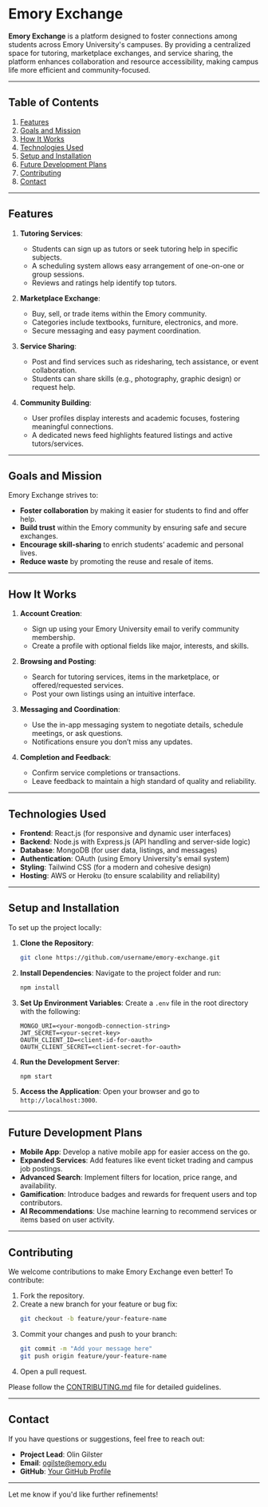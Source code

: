 # **Emory Exchange**

**Emory Exchange** is a platform designed to foster connections among students across Emory University's campuses. By providing a centralized space for tutoring, marketplace exchanges, and service sharing, the platform enhances collaboration and resource accessibility, making campus life more efficient and community-focused.

---

## **Table of Contents**
1. [Features](#features)
2. [Goals and Mission](#goals-and-mission)
3. [How It Works](#how-it-works)
4. [Technologies Used](#technologies-used)
5. [Setup and Installation](#setup-and-installation)
6. [Future Development Plans](#future-development-plans)
7. [Contributing](#contributing)
8. [Contact](#contact)

---

## **Features**

1. **Tutoring Services**:
   - Students can sign up as tutors or seek tutoring help in specific subjects.
   - A scheduling system allows easy arrangement of one-on-one or group sessions.
   - Reviews and ratings help identify top tutors.

2. **Marketplace Exchange**:
   - Buy, sell, or trade items within the Emory community.
   - Categories include textbooks, furniture, electronics, and more.
   - Secure messaging and easy payment coordination.

3. **Service Sharing**:
   - Post and find services such as ridesharing, tech assistance, or event collaboration.
   - Students can share skills (e.g., photography, graphic design) or request help.

4. **Community Building**:
   - User profiles display interests and academic focuses, fostering meaningful connections.
   - A dedicated news feed highlights featured listings and active tutors/services.

---

## **Goals and Mission**

Emory Exchange strives to:
- **Foster collaboration** by making it easier for students to find and offer help.
- **Build trust** within the Emory community by ensuring safe and secure exchanges.
- **Encourage skill-sharing** to enrich students’ academic and personal lives.
- **Reduce waste** by promoting the reuse and resale of items.

---

## **How It Works**

1. **Account Creation**:
   - Sign up using your Emory University email to verify community membership.
   - Create a profile with optional fields like major, interests, and skills.

2. **Browsing and Posting**:
   - Search for tutoring services, items in the marketplace, or offered/requested services.
   - Post your own listings using an intuitive interface.

3. **Messaging and Coordination**:
   - Use the in-app messaging system to negotiate details, schedule meetings, or ask questions.
   - Notifications ensure you don’t miss any updates.

4. **Completion and Feedback**:
   - Confirm service completions or transactions.
   - Leave feedback to maintain a high standard of quality and reliability.

---

## **Technologies Used**

- **Frontend**: React.js (for responsive and dynamic user interfaces)
- **Backend**: Node.js with Express.js (API handling and server-side logic)
- **Database**: MongoDB (for user data, listings, and messages)
- **Authentication**: OAuth (using Emory University's email system)
- **Styling**: Tailwind CSS (for a modern and cohesive design)
- **Hosting**: AWS or Heroku (to ensure scalability and reliability)

---

## **Setup and Installation**

To set up the project locally:

1. **Clone the Repository**:
   ```bash
   git clone https://github.com/username/emory-exchange.git
   ```
2. **Install Dependencies**:
   Navigate to the project folder and run:
   ```bash
   npm install
   ```
3. **Set Up Environment Variables**:
   Create a `.env` file in the root directory with the following:
   ```env
   MONGO_URI=<your-mongodb-connection-string>
   JWT_SECRET=<your-secret-key>
   OAUTH_CLIENT_ID=<client-id-for-oauth>
   OAUTH_CLIENT_SECRET=<client-secret-for-oauth>
   ```
4. **Run the Development Server**:
   ```bash
   npm start
   ```
5. **Access the Application**:
   Open your browser and go to `http://localhost:3000`.

---

## **Future Development Plans**

- **Mobile App**: Develop a native mobile app for easier access on the go.
- **Expanded Services**: Add features like event ticket trading and campus job postings.
- **Advanced Search**: Implement filters for location, price range, and availability.
- **Gamification**: Introduce badges and rewards for frequent users and top contributors.
- **AI Recommendations**: Use machine learning to recommend services or items based on user activity.

---

## **Contributing**

We welcome contributions to make Emory Exchange even better! To contribute:
1. Fork the repository.
2. Create a new branch for your feature or bug fix:
   ```bash
   git checkout -b feature/your-feature-name
   ```
3. Commit your changes and push to your branch:
   ```bash
   git commit -m "Add your message here"
   git push origin feature/your-feature-name
   ```
4. Open a pull request.

Please follow the [CONTRIBUTING.md](./CONTRIBUTING.md) file for detailed guidelines.

---

## **Contact**

If you have questions or suggestions, feel free to reach out:
- **Project Lead**: Olin Gilster
- **Email**: ogilste@emory.edu
- **GitHub**: [Your GitHub Profile](https://github.com/username)

---

Let me know if you'd like further refinements!
